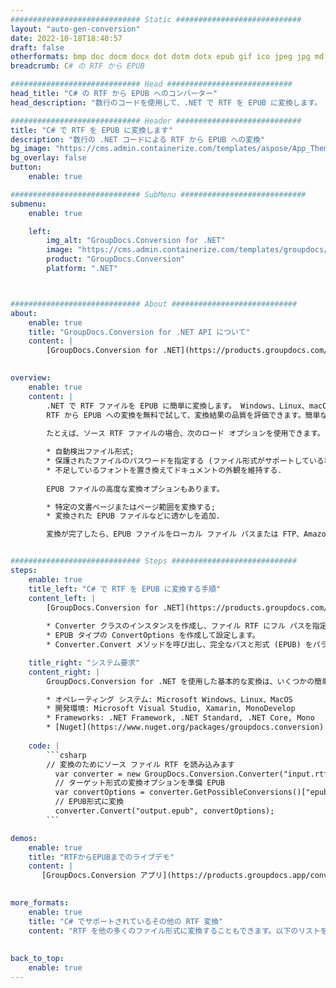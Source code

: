```yaml
---
############################# Static ############################
layout: "auto-gen-conversion"
date: 2022-10-18T18:40:57
draft: false
otherformats: bmp doc docm docx dot dotm dotx epub gif ico jpeg jpg md odt ott pdf png psd rtf tex tif tiff txt xps
breadcrumb: C# の RTF から EPUB

############################# Head ############################
head_title: "C# の RTF から EPUB へのコンバーター"
head_description: "数行のコードを使用して、.NET で RTF を EPUB に変換します。 GroupDocs ドキュメント変換 API を使用して、160 を超えるファイル形式を変換します。"

############################# Header ############################
title: "C# で RTF を EPUB に変換します"
description: "数行の .NET コードによる RTF から EPUB への変換"
bg_image: "https://cms.admin.containerize.com/templates/aspose/App_Themes/V3/images/bg/header1.png"
bg_overlay: false
button:
    enable: true

############################# SubMenu ############################
submenu:
    enable: true

    left:
        img_alt: "GroupDocs.Conversion for .NET"
        image: "https://cms.admin.containerize.com/templates/groupdocs/images/product-logos/90x90-noborder/groupdocs-conversion-net.png"
        product: "GroupDocs.Conversion"
        platform: ".NET"



############################# About ############################
about:
    enable: true
    title: "GroupDocs.Conversion for .NET API について"
    content: |
        [GroupDocs.Conversion for .NET](https://products.groupdocs.com/conversion/net/) を使用して、Microsoft Word、Excel、PowerPoint、PDF、Visio、およびその他の形式を変換できます。 GroupDocs.Conversion は、高いパフォーマンスが要求されるバックエンドおよび内部システムに適したスタンドアロン API です。 Microsoft や Open Office などのソフトウェアには依存しません。
    

overview:
    enable: true
    content: |
        .NET で RTF ファイルを EPUB に簡単に変換します。 Windows、Linux、macOS など、任意のプラットフォームで C# コード行を 2 行だけ使用できます。
        RTF から EPUB への変換を無料で試して、変換結果の品質を評価できます。簡単なファイル変換のシナリオに加えて、ソース RTF ファイルをロードし、出力 EPUB 結果を保存するためのより高度なオプションを試すことができます。 
        
        たとえば、ソース RTF ファイルの場合、次のロード オプションを使用できます。

        * 自動検出ファイル形式;
        * 保護されたファイルのパスワードを指定する (ファイル形式がサポートしている場合);
        * 不足しているフォントを置き換えてドキュメントの外観を維持する.
        
        EPUB ファイルの高度な変換オプションもあります。

        * 特定の文書ページまたはページ範囲を変換する;
        * 変換された EPUB ファイルなどに透かしを追加.

        変換が完了したら、EPUB ファイルをローカル ファイル パスまたは FTP、Amazon S3、Google Drive、Dropbox などのサードパーティ ストレージに保存できます。注意してください - RTF を {{ に変換するにはTO}} MS Office、Open Office、Adobe Acrobat Reader などの追加のソフトウェアをインストールする必要はありません。


############################# Steps ############################
steps:
    enable: true
    title_left: "C# で RTF を EPUB に変換する手順"
    content_left: |
        [GroupDocs.Conversion for .NET](https://products.groupdocs.com/conversion/net/) を使用すると、開発者は数行のコードで RTF ファイルを EPUB に簡単に変換できます。
        
        * Converter クラスのインスタンスを作成し、ファイル RTF にフル パスを指定します。
        * EPUB タイプの ConvertOptions を作成して設定します。
        * Converter.Convert メソッドを呼び出し、完全なパスと形式 (EPUB) をパラメーターとして渡します。

    title_right: "システム要求"
    content_right: |
        GroupDocs.Conversion for .NET を使用した基本的な変換は、いくつかの簡単な手順で実行できます。当社の API は、すべての主要なプラットフォームとオペレーティング システムでサポートされています。以下のコードを実行する前に、システムに次の前提条件がインストールされていることを確認してください。

        * オペレーティング システム: Microsoft Windows、Linux、MacOS
        * 開発環境: Microsoft Visual Studio, Xamarin, MonoDevelop
        * Frameworks: .NET Framework, .NET Standard, .NET Core, Mono
        * [Nuget](https://www.nuget.org/packages/groupdocs.conversion) から最新の GroupDocs.Conversion for .NET を取得します
         
    code: |
        ```csharp    
        // 変換のためにソース ファイル RTF を読み込みます
          var converter = new GroupDocs.Conversion.Converter("input.rtf");
          // ターゲット形式の変換オプションを準備 EPUB
          var convertOptions = converter.GetPossibleConversions()["epub"].ConvertOptions;
          // EPUB形式に変換
          converter.Convert("output.epub", convertOptions);
        ```

demos:
    enable: true
    title: "RTFからEPUBまでのライブデモ"
    content: |
       [GroupDocs.Conversion アプリ](https://products.groupdocs.app/conversion/family) Web サイトにアクセスして、今すぐ RTF を EPUB に変換してください。オンラインデモには次の利点があります
          

more_formats:
    enable: true
    title: "C# でサポートされているその他の RTF 変換"
    content: "RTF を他の多くのファイル形式に変換することもできます。以下のリストをご覧ください。"
       
       
back_to_top:
    enable: true
---
```

